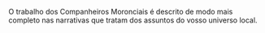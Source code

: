 ﻿O trabalho dos Companheiros Moronciais é descrito de modo mais completo nas narrativas que tratam dos assuntos do vosso universo local.